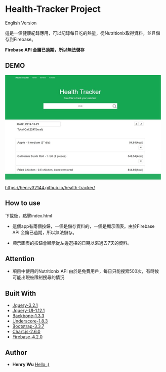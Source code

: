 # Health-Tracker Project 

[English Version](https://github.com/henry32144/health-tracker/blob/master/README(en).md)

這是一個健康紀錄應用，可以記錄每日吃的熱量，從Nutritionix取得資料，並且儲存到Firebase。

**Firebase API 金鑰已過期，所以無法儲存**

## DEMO

![Screenshot](screenshot.jpg)

https://henry32144.github.io/health-tracker/

## How to use

下載後，點擊index.html

* 這個app有兩個按鈕，一個是儲存資料的，一個是顯示圖表。由於Firebase API 金鑰已過期，所以無法儲存。

* 顯示圖表的按鈕會顯示從左邊選擇的日期以來過去7天的資料。

## Attention

* 項目中使用的Nutritionix API 由於是免費用戶，每日只能搜索500次，有時候可能出現被限制搜尋的情況

## Built With

* [Jquery-3.2.1](https://jquery.com/)
* [Jquery-UI-1.12.1](http://jqueryui.com/)
* [Backbone-1.3.3](http://backbonejs.org/)
* [Underscore-1.8.3](http://underscorejs.org/)
* [Bootstrap-3.3.7](http://getbootstrap.com/)
* [Chart.js-2.6.0](http://www.chartjs.org/)
* [Firebase-4.2.0](https://firebase.google.com/)

## Author

* **Henry Wu** [Hello :)](https://github.com/henry32144)
